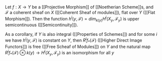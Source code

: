 Let $f:X\rightarrow Y$ be a [[Projective Morphism]] of [[Noetherian Scheme]]s, and $\mathcal{F}$ a coherent sheaf on $X$ ([[Coherent Sheaf of modules]]), flat over $Y$ ([[Flat Morphism]]). Then the function $h^i(y,\mathcal{F}) = dim_{k(y)} H^i(X_y,\mathcal{F}_y)$ is upper semicontinuous  ([[Semicontinuity]]).

As a corollary, if $Y$ is also integral ([[Properties of Schemes]]) and for some $i$ we have $h^i(y,\mathcal{F})$ is constant on $Y$, then $R^if_*(\mathcal{F})$ ([[Higher Direct Image Functors]]) is free ([[Free Scheaf of Modules]]) on $Y$ and the natural map $R^if_*(\mathcal{F}) \otimes k(y) \rightarrow H^i(X_y,\mathcal{F}_y)$ is an isomorphism for all $y$ 